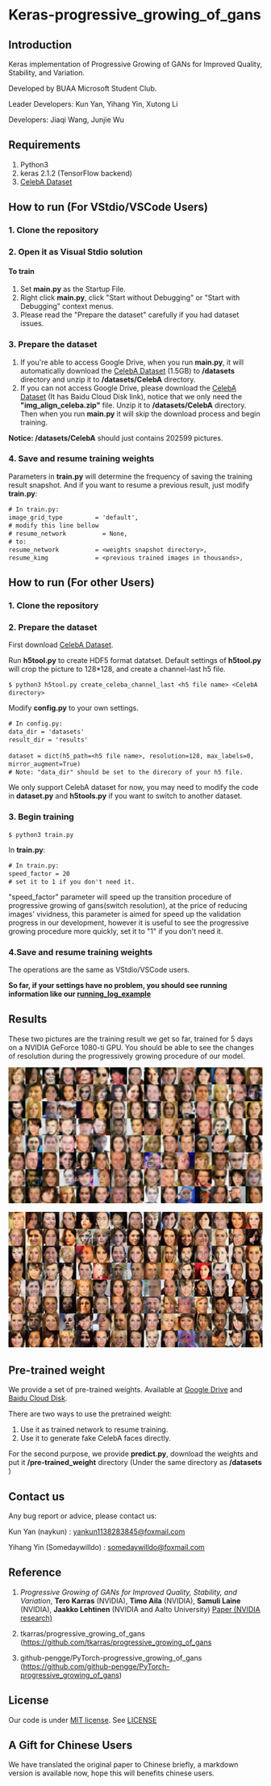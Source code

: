 # Keras-progressive_growing_of_gans

## Introduction

Keras implementation of Progressive Growing of GANs for Improved Quality, Stability, and Variation. 

Developed by BUAA Microsoft Student Club.

Leader Developers: Kun Yan, Yihang Yin, Xutong Li

Developers: Jiaqi Wang, Junjie Wu


## Requirements

1. Python3 
2. keras 2.1.2 (TensorFlow backend)
3. [CelebA Dataset](http://mmlab.ie.cuhk.edu.hk/projects/CelebA.html)


## How to run (For VStdio/VSCode Users)

### 1. Clone the repository

### 2. Open it as Visual Stdio solution

#### To train

1. Set **main.py** as the Startup File. 
2. Right click **main.py**, click "Start without Debugging" or "Start with Debugging" context menus.
3. Please read the "Prepare the dataset" carefully if you had dataset issues.

### 3. Prepare the dataset 

1. If you're able to access Google Drive, when you run **main.py**, it will automatically download the [CelebA Dataset](http://mmlab.ie.cuhk.edu.hk/projects/CelebA.html) (1.5GB) to **/datasets** directory and unzip it to **/datasets/CelebA** directory.
2. If you can not access Google Drive, please download the  [CelebA Dataset](http://mmlab.ie.cuhk.edu.hk/projects/CelebA.html) (It has Baidu Cloud Disk link), notice that we only need the **"img_align_celeba.zip"** file.  Unzip it to **/datasets/CelebA** directory. Then when you run **main.py** it will skip the download process and begin training.

**Notice: /datasets/CelebA** should just contains 202599 pictures.

### 4. Save and resume training weights

Parameters in **train.py** will determine the frequency of saving the training result snapshot. And if you want to resume a previous result, just modify **train.py**:

```
# In train.py:
image_grid_type         = 'default',
# modify this line bellow
# resume_network          = None,
# to:
resume_network          = <weights snapshot directory>,
resume_kimg             = <previous trained images in thousands>,
```



## How to run (For other Users)

### 1. Clone the repository

### 2. Prepare the dataset

First download [CelebA Dataset](http://mmlab.ie.cuhk.edu.hk/projects/CelebA.html).

Run **h5tool.py** to create HDF5 format datatset. Default settings of **h5tool.py** will crop the picture to 128*128, and create a channel-last h5 file.

```
$ python3 h5tool.py create_celeba_channel_last <h5 file name> <CelebA directory>
```

Modify **config.py** to your own settings.

```
# In config.py:
data_dir = 'datasets'
result_dir = 'results'

dataset = dict(h5_path=<h5 file name>, resolution=128, max_labels=0, mirror_augment=True)
# Note: "data_dir" should be set to the direcory of your h5 file.
```

We only support CelebA dataset for now, you may need to modify the code in **dataset.py** and **h5tools.py** if you want to switch to another dataset.

### 3. Begin training
```
$ python3 train.py
```

In **train.py**:

```
# In train.py:
speed_factor = 20
# set it to 1 if you don't need it.
```

"speed_factor" parameter will speed up the transition procedure of progressive growing of gans(switch resolution), at the price of reducing images' vividness, this parameter is aimed for speed up the validation progress in our development, however it is useful to see the progressive growing procedure more quickly, set it to "1" if you don't need it.

### 4.Save and resume training weights

The operations are the same as VStdio/VSCode users.



**So far, if your settings have no problem, you should see running information like our [running_log_example](Example/running_log_example.txt)**



## Results

These two pictures are the training result we get so far, trained for 5 days on a NVIDIA GeForce 1080-ti GPU. You should be able to see the changes of resolution during the  progressively growing procedure of our model. 

![fakes003800](Example/fakes003800.png)

![fakes008080](Example/fakes008080.png)

## Pre-trained weight

We provide a set of pre-trained weights. Available at [Google Drive](https://drive.google.com/open?id=1c1YrBmwJ6b_ovoLY2E81wYlTRbyM7BHd) and [Baidu Cloud Disk](https://pan.baidu.com/s/1NbclLikgQOKpTXq7j8JI4w#list/path=%2F).

There are two ways to use the pretrained weight:

1. Use it as trained network to resume training.
2. Use it to generate fake CelebA faces directly.

For the second purpose, we provide **predict.py**, download the weights and put it **/pre-trained_weight** directory (Under the same directory as **/datasets** )

## Contact us

Any bug report or advice, please contact us:

Kun Yan (naykun) : yankun1138283845@foxmail.com

Yihang Yin (Somedaywilldo) : somedaywilldo@foxmail.com

## Reference

1. *Progressive Growing of GANs for Improved Quality, Stability, and Variation*, **Tero Karras** (NVIDIA), **Timo Aila** (NVIDIA), **Samuli Laine** (NVIDIA), **Jaakko Lehtinen** (NVIDIA and Aalto University) [Paper (NVIDIA research)](http://research.nvidia.com/publication/2017-10_Progressive-Growing-of)

2. tkarras/progressive_growing_of_gans (https://github.com/tkarras/progressive_growing_of_gans

2. github-pengge/PyTorch-progressive_growing_of_gans (https://github.com/github-pengge/PyTorch-progressive_growing_of_gans)

## License

Our code is under [MIT license](https://en.wikipedia.org/wiki/MIT_License). See [LICENSE](LICENSE)

## A Gift for Chinese Users

We have translated the original paper to Chinese briefly, a markdown version is available now, hope this will benefits chinese users.